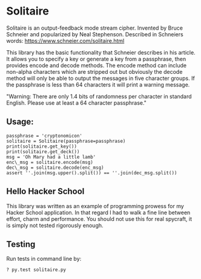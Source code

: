 # Solitaire

Solitaire is an output-feedback mode stream cipher. Invented by Bruce Schneier
and popularized by Neal Stephenson. Described in Schneiers words:
https://www.schneier.com/solitaire.html

This library has the basic functionality that Schneier describes in his article. It allows you to specify a key or generate a key from a passphrase, then provides encode and decode methods. The encode method can include non-alpha characters which are stripped out but obviously the decode method will only be able to output the messages in five character groups. If the passphrase is less than 64 characters it will print a warning message.

"Warning: There are only 1.4 bits of randomness per character in standard English. Please use at least a 64 character passphrase."

## Usage:

```
passphrase = 'cryptonomicon'
solitaire = Solitaire(passphrase=passphrase)
print(solitaire.get_key())
print(solitaire.get_deck())
msg = 'Oh Mary had a little lamb'
enc\_msg = solitaire.encode(msg)
dec\_msg = solitaire.decode(enc_msg)
assert ''.join(msg.upper().split()) == ''.join(dec_msg.split())
```

## Hello Hacker School
This library was written as an example of programming prowess for my Hacker School application. In that regard I had to walk a fine line between effort, charm and performance. You should not use this for real spycraft, it is simply not tested rigorously enough.

## Testing
Run tests in command line by:
```
? py.test solitaire.py
```
